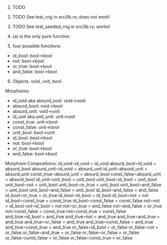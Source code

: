1. TODO
2. TODO See test_rng in src/lib.rs; does not work!
3. TODO See test_seeded_rng in src/lib.rs; works!

4. (a) is the only pure function

5. four possible functions:
 - id_bool: bool->bool
 - not: bool->bool
 - or_true: bool->bool
 - and_false: bool->bool

6. Objects:  void, unit, bool

Morphisms:
 - id_void aka absurd_void: void->void
 - absurd_bool: void->bool
 - absurd_unit: void->unit
 - id_unit aka unit_unit: unit->unit
 - const_true: unit->bool
 - const_false: unit->bool
 - unit_bool: bool->unit
 - id_bool: bool->bool
 - not: bool->bool
 - or_true: bool->bool
 - and_false: bool->bool

Morphism Compositions:
id_void∘id_void = id_void
absurd_bool∘id_void = absurd_bool
absurd_unit∘id_void = absurd_unit
id_unit∘absurd_unit = absurd_unit
const_true∘absurd_unit = absurd_bool
const_false∘absurd_unit = absurd_bool
id_unit∘unit_bool = unit_bool
unit_bool∘id_bool = unit_bool
unit_bool∘not = unit_bool
unit_bool∘or_true = unit_bool
unit_bool∘and_false = unit_bool
unit_bool∘and_false = unit_bool
id_bool∘and_false = and_false
id_bool∘or_true = or_true
id_bool∘id_bool = id_bool
id_bool∘not = not
id_bool∘const_true = const_true
id_bool∘const_false = const_false
not∘not = id_bool
not∘id_bool = not
not∘or_true = and_false
not∘and_false = or_true
not∘const_false = const_true
not∘const_true = const_false
and_true∘id_bool = and_true
and_true∘not = and_true
and_true∘and_true = and_true
and_true∘or_false = and_true
and_true∘const_false = and_true
and_true∘const_true = and_true
or_false∘id_bool = or_false
or_false∘not = or_false
or_false∘and_true = or_false
or_false∘or_false = or_false
or_false∘const_false = or_false
or_false∘const_true = or_false
